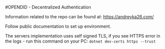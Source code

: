 #OPENDID - Decentralized Authentication

Information related to the repo can be found at: https://andreyka26.com/

Follow public documentation to set up environment.

The servers implementation uses self signed TLS, if you see HTTPS error in the logs - run this command on your PC: `dotnet dev-certs https --trust`



